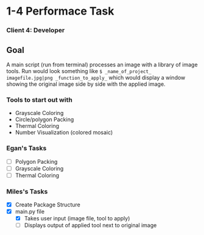 # 1-4 Performace Task
### Client 4: Developer

## Goal
A main script (run from terminal) processes an image with a library of image tools. Run would look something like `$ _name_of_project_ imagefile.jpg|png _function_to_apply_` which would display a window showing the original image side by side with the applied image.

### Tools to start out with
* Grayscale Coloring 
* Circle/polygon Packing
* Thermal Coloring
* Number Visualization (colored mosaic)

### Egan's Tasks
* [ ] Polygon Packing
* [ ] Grayscale Coloring
* [ ] Thermal Coloring

### Miles's Tasks
* [x] Create Package Structure
* [x] main.py file
	* [x] Takes user input (image file, tool to apply)
	* [ ] Displays output of applied tool next to original image
